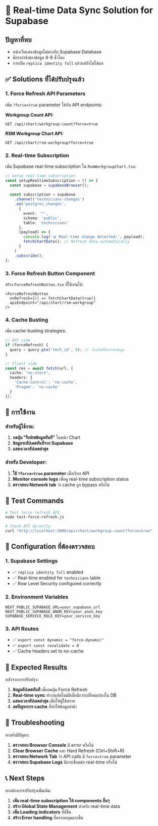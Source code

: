 # 🔄 Real-time Data Sync Solution for Supabase

## ปัญหาที่พบ
- หน้าเว็บแสดงข้อมูลไม่ตรงกับ Supabase Database
- มีการล่าช้าของข้อมูล 4-6 ชั่วโมง 
- การเปิด `replica identity full` แล้วแต่ยังไม่ได้ผล

## ✅ Solutions ที่ได้ปรับปรุงแล้ว

### 1. Force Refresh API Parameters
เพิ่ม `?force=true` parameter ให้กับ API endpoints:

**Workgroup Count API:**
```
GET /api/chart/workgroup-count?force=true
```

**RSM Workgroup Chart API:**
```
GET /api/chart/rsm-workgroup?force=true
```

### 2. Real-time Subscription 
เพิ่ม Supabase real-time subscription ใน `RsmWorkgroupChart.tsx`:

```typescript
// Setup real-time subscription
const setupRealtimeSubscription = () => {
  const supabase = supabaseBrowser();
  
  const subscription = supabase
    .channel('technicians-changes')
    .on('postgres_changes', 
      { 
        event: '*', 
        schema: 'public', 
        table: 'technicians' 
      }, 
      (payload) => {
        console.log('📊 Real-time change detected:', payload);
        fetchChartData(); // Refresh data automatically
      }
    )
    .subscribe();
};
```

### 3. Force Refresh Button Component
สร้าง `ForceRefreshButton.tsx` ที่ใช้งานได้:

```tsx
<ForceRefreshButton 
  onRefresh={() => fetchChartData(true)}
  apiEndpoint="/api/chart/rsm-workgroup"
/>
```

### 4. Cache Busting
เพิ่ม cache-busting strategies:

```typescript
// API side
if (forceRefresh) {
  query = query.gte('tech_id', 0); // เงื่อนไขที่ไม่กระทบข้อมูล
}

// Client side  
const res = await fetch(url, { 
  cache: "no-store",
  headers: {
    'Cache-Control': 'no-cache',
    'Pragma': 'no-cache'
  }
});
```

## 🚀 การใช้งาน

### สำหรับผู้ใช้งาน:
1. **กดปุ่ม "รีเฟรชข้อมูลทันที"** ในหน้า Chart
2. **ข้อมูลจะอัปเดตทันทีจาก Supabase**
3. **แสดงเวลาอัปเดตล่าสุด**

### สำหรับ Developer:
1. **ใช้ `?force=true` parameter** เมื่อเรียก API
2. **Monitor console logs** เพื่อดู real-time subscription status
3. **ตรวจสอบ Network tab** ว่า cache ถูก bypass หรือไม่

## 📝 Test Commands

```bash
# Test force refresh API
node test-force-refresh.js

# Check API directly
curl "http://localhost:3000/api/chart/workgroup-count?force=true"
```

## 🔧 Configuration ที่ต้องตรวจสอบ

### 1. Supabase Settings
- ✅ `replica identity full` enabled
- ✅ Real-time enabled for `technicians` table
- ✅ Row Level Security configured correctly

### 2. Environment Variables
```env
NEXT_PUBLIC_SUPABASE_URL=your_supabase_url
NEXT_PUBLIC_SUPABASE_ANON_KEY=your_anon_key
SUPABASE_SERVICE_ROLE_KEY=your_service_key
```

### 3. API Routes
- ✅ `export const dynamic = "force-dynamic"`
- ✅ `export const revalidate = 0`
- ✅ Cache headers set to no-cache

## 🎯 Expected Results

หลังจากการปรับปรุง:
1. **ข้อมูลอัปเดตทันที** เมื่อกดปุ่ม Force Refresh
2. **Real-time sync** ทำงานอัตโนมัติเมื่อมีการเปลี่ยนแปลงใน DB
3. **แสดงเวลาอัปเดตล่าสุด** เพื่อให้ผู้ใช้ทราบ
4. **ลดปัญหาการ cache** ที่ทำให้ข้อมูลล่าช้า

## 🚨 Troubleshooting

หากยังมีปัญหา:

1. **ตรวจสอบ Browser Console** มี error หรือไม่
2. **Clear Browser Cache** และ Hard Refresh (Ctrl+Shift+R)
3. **ตรวจสอบ Network Tab** ว่า API calls มี `force=true` parameter
4. **ตรวจสอบ Supabase Logs** มีการเชื่อมต่อ real-time หรือไม่

## 📞 Next Steps

หากต้องการปรับปรุงเพิ่มเติม:
1. **เพิ่ม real-time subscription ให้ components อื่นๆ**
2. **สร้าง Global State Management** สำหรับ real-time data
3. **เพิ่ม Loading indicators** ที่ดีขึ้น
4. **สร้าง Error handling** ที่ครอบคลุมมากขึ้น